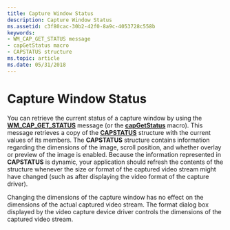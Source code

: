 ```yaml
---
title: Capture Window Status
description: Capture Window Status
ms.assetid: c3f80cac-30b2-42f0-8a9c-4053728c558b
keywords:
- WM_CAP_GET_STATUS message
- capGetStatus macro
- CAPSTATUS structure
ms.topic: article
ms.date: 05/31/2018
---
```


# Capture Window Status

You can retrieve the current status of a capture window by using the [**WM\_CAP\_GET\_STATUS**](wm-cap-get-status.md) message (or the [**capGetStatus**](/windows/desktop/api/Vfw/nf-vfw-capgetstatus) macro). This message retrieves a copy of the [**CAPSTATUS**](/windows/win32/api/vfw/ns-vfw-capstatus) structure with the current values of its members. The **CAPSTATUS** structure contains information regarding the dimensions of the image, scroll position, and whether overlay or preview of the image is enabled. Because the information represented in **CAPSTATUS** is dynamic, your application should refresh the contents of the structure whenever the size or format of the captured video stream might have changed (such as after displaying the video format of the capture driver).

Changing the dimensions of the capture window has no effect on the dimensions of the actual captured video stream. The format dialog box displayed by the video capture device driver controls the dimensions of the captured video stream.

 

 




